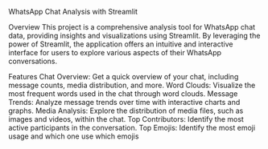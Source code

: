 WhatsApp Chat Analysis with Streamlit

Overview
This project is a comprehensive analysis tool for WhatsApp chat data, providing insights and visualizations using Streamlit. By leveraging the power of Streamlit, the application offers an intuitive and interactive interface for users to explore various aspects of their WhatsApp conversations.

Features
Chat Overview: Get a quick overview of your chat, including message counts, media distribution, and more.
Word Clouds: Visualize the most frequent words used in the chat through word clouds.
Message Trends: Analyze message trends over time with interactive charts and graphs.
Media Analysis: Explore the distribution of media files, such as images and videos, within the chat.
Top Contributors: Identify the most active participants in the conversation.
Top Emojis: Identify the most emoji usage and which one use which emojis

